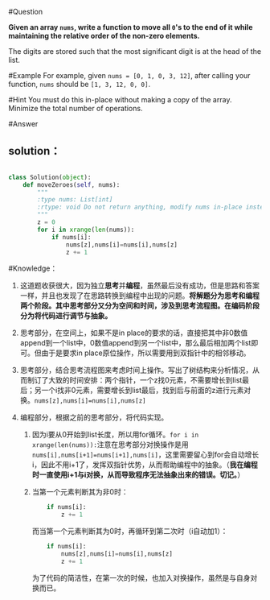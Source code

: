 #Question

**Given an array `nums`, write a function to move all `0`'s to the end of it while maintaining the relative order of the non-zero elements.**

The digits are stored such that the most significant digit is at the head of the list.

#Example
For example, given `nums = [0, 1, 0, 3, 12]`, after calling your function, `nums` should be `[1, 3, 12, 0, 0]`.

#Hint
You must do this in-place without making a copy of the array. Minimize the total number of operations.

#Answer

## solution：

```python

class Solution(object):
    def moveZeroes(self, nums):
        """
        :type nums: List[int]
        :rtype: void Do not return anything, modify nums in-place instead.
        """
        z = 0
        for i in xrange(len(nums)):
            if nums[i]:
                nums[z],nums[i]=nums[i],nums[z]
                z += 1
```



#Knowledge：

1. 这道题收获很大，因为独立**思考**并**编程**，虽然最后没有成功，但是思路和答案一样，并且也发现了在思路转换到编程中出现的问题。**将解题分为思考和编程两个阶段。其中思考部分又分为空间和时间，涉及到思考流程图。在编码阶段分为将代码进行调节与抽象。**

2. 思考部分，在空间上，如果不是in place的要求的话，直接把其中非0数值append到一个list中，0数值append到另一个list中，那么最后相加两个list即可。但由于是要求in place原位操作，所以需要用到双指针中的相邻移动。

3. 思考部分，结合思考流程图来考虑时间上操作。写出了树结构来分析情况，从而制订了大致的时间安排：两个指针，一个z找0元素，不需要增长到list最后；另一个i找非0元素，需要增长到list最后，找到后与前面的z进行元素对换。`nums[z],nums[i]=nums[i],nums[z]`

4. 编程部分，根据之前的思考部分，将代码实现。
    
    1. 因为i要从0开始到list长度，所以用for循环。`for i in xrange(len(nums)):`注意在思考部分对换操作是用`nums[i],nums[i+1]=nums[i+1],nums[i]`，这里需要留心到for会自动增长i，因此不用i+1了，发挥双指针优势，从而帮助编程中的抽象。（**我在编程时一直使用i+1与i对换，从而导致程序无法抽象出来的错误。切记。**）

    2. 当第一个元素判断其为非0时：
        ```python
            if nums[i]:                
                z += 1
        ```
       而当第一个元素判断其为0时，再循环到第二次时（i自动加1）：
        ```python
            if nums[i]:
                nums[z],nums[i]=nums[i],nums[z]                              
                z += 1
        ```
       为了代码的简洁性，在第一次的时候，也加入对换操作，虽然是与自身对换而已。
    



